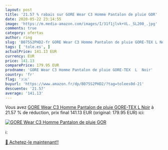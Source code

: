 ```yaml
---
layout: post
title: '21.57 % rabais sur GORE Wear C3 Homme Pantalon de pluie GOR'
date: 2020-05-22 23:14:55
image: 'https://m.media-amazon.com/images/I/31f1jlvk+VL._SL200_.jpg'
comments: true
category: ofertas
author: ring
slug: 'B075S2PHD2-fr GORE Wear C3 Homme Pantalon de pluie GORE-TEX L Noir'
tags: [ 'tole.es', ]
actualPrice: 141.13 EUR
currency: EUR
price: 141.13
comparePrice: 179.95 EUR
prodname: 'GORE Wear C3 Homme Pantalon de pluie GORE-TEX  L  Noir'
country: 'fr'
flag: '🇫🇷'
buyurl: 'https://www.amazon.fr/dp/B075S2PHD2/?tag=tolees0d-21'
descuento: '21.57'
average: '141.13'
---
```


Vous avez [GORE Wear C3 Homme Pantalon de pluie GORE-TEX  L  Noir](https://www.amazon.fr/dp/B075S2PHD2/?tag=tolees0d-21)  à  21.57 % de réduction, prix final  141.13 EUR (original: 179.95 EUR) ici:

[![GORE Wear C3 Homme Pantalon de pluie GOR](https://m.media-amazon.com/images/I/31f1jlvk+VL._SL200_.jpg)](https://www.amazon.fr/dp/B075S2PHD2/?tag=tolees0d-21)

ℹ️:


[🛒 Achetez-le maintenant!!](https://www.amazon.fr/dp/B075S2PHD2/?tag=tolees0d-21)
